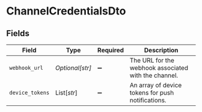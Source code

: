 # ChannelCredentialsDto


## Fields

| Field                                                | Type                                                 | Required                                             | Description                                          |
| ---------------------------------------------------- | ---------------------------------------------------- | ---------------------------------------------------- | ---------------------------------------------------- |
| `webhook_url`                                        | *Optional[str]*                                      | :heavy_minus_sign:                                   | The URL for the webhook associated with the channel. |
| `device_tokens`                                      | List[*str*]                                          | :heavy_minus_sign:                                   | An array of device tokens for push notifications.    |